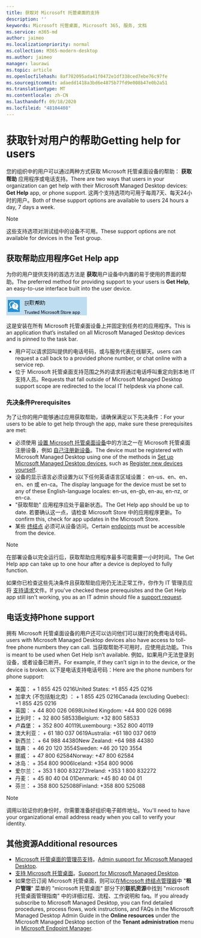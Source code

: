 ```yaml
---
title: 获取对 Microsoft 托管桌面的支持
description: ''
keywords: Microsoft 托管桌面, Microsoft 365, 服务, 文档
ms.service: m365-md
author: jaimeo
ms.localizationpriority: normal
ms.collection: M365-modern-desktop
ms.author: jaimeo
manager: laurawi
ms.topic: article
ms.openlocfilehash: 8af782095ada41f0472e1df338ced7ebe76c97fe
ms.sourcegitcommit: adaedd1418a3bd6e4875b77fd9e008b47e0b2a51
ms.translationtype: MT
ms.contentlocale: zh-CN
ms.lasthandoff: 09/18/2020
ms.locfileid: "48104408"
---
```

# <a name="getting-help-for-users"></a><span data-ttu-id="1894b-103">获取针对用户的帮助</span><span class="sxs-lookup"><span data-stu-id="1894b-103">Getting help for users</span></span>

<span data-ttu-id="1894b-104">您的组织中的用户可以通过两种方式获取 Microsoft 托管桌面设备的帮助： **获取帮助** 应用程序或电话支持。</span><span class="sxs-lookup"><span data-stu-id="1894b-104">There are two ways that users in your organization can get help with their Microsoft Managed Desktop devices: **Get Help** app, or phone support.</span></span> <span data-ttu-id="1894b-105">这两个支持选项均可用于每周7天、每天24小时的用户。</span><span class="sxs-lookup"><span data-stu-id="1894b-105">Both of these support options are available to users 24 hours a day, 7 days a week.</span></span>
 
>[!NOTE]
><span data-ttu-id="1894b-106">这些支持选项对测试组中的设备不可用。</span><span class="sxs-lookup"><span data-stu-id="1894b-106">These support options are not available for devices in the Test group.</span></span>

## <a name="get-help-app"></a><span data-ttu-id="1894b-107">获取帮助应用程序</span><span class="sxs-lookup"><span data-stu-id="1894b-107">Get Help app</span></span>

<span data-ttu-id="1894b-108">为你的用户提供支持的首选方法是 **获取**用户设备中内置的易于使用的界面的帮助。</span><span class="sxs-lookup"><span data-stu-id="1894b-108">The preferred method for providing support to your users is **Get Help**, an easy-to-use interface built into the user device.</span></span>  

![获取帮助应用程序图标](../../media/get-help.png)

<span data-ttu-id="1894b-110">这是安装在所有 Microsoft 托管桌面设备上并固定到任务栏的应用程序。</span><span class="sxs-lookup"><span data-stu-id="1894b-110">This is an application that’s installed on all Microsoft Managed Desktop devices and is pinned to the task bar.</span></span> 

- <span data-ttu-id="1894b-111">用户可以请求回叫提供的电话号码，或与服务代表在线聊天。</span><span class="sxs-lookup"><span data-stu-id="1894b-111">users can request a call back to a provided phone number, or chat online with a service rep.</span></span>
- <span data-ttu-id="1894b-112">位于 Microsoft 托管桌面支持范围之外的请求将通过电话呼叫重定向到本地 IT 支持人员。</span><span class="sxs-lookup"><span data-stu-id="1894b-112">Requests that fall outside of Microsoft Managed Desktop support scope are redirected to the local IT helpdesk via phone call.</span></span>

### <a name="prerequisites"></a><span data-ttu-id="1894b-113">先决条件</span><span class="sxs-lookup"><span data-stu-id="1894b-113">Prerequisites</span></span>
<span data-ttu-id="1894b-114">为了让你的用户能够通过应用获取帮助，请确保满足以下先决条件：</span><span class="sxs-lookup"><span data-stu-id="1894b-114">For your users to be able to get help through the app, make sure these prerequisites are met:</span></span>

- <span data-ttu-id="1894b-115">必须使用 [设置 Microsoft 托管桌面设备](../get-started/set-up-devices.md)中的方法之一在 Microsoft 托管桌面注册设备，例如 [自己注册新设备](../get-started/register-devices-self.md)。</span><span class="sxs-lookup"><span data-stu-id="1894b-115">The device must be registered with Microsoft Managed Desktop using one of the methods in [Set up Microsoft Managed Desktop devices](../get-started/set-up-devices.md), such as [Register new devices yourself](../get-started/register-devices-self.md).</span></span>
- <span data-ttu-id="1894b-116">设备的显示语言必须设置为以下任何英语语言区域设置： en-us、en、en、en、en 或 en-ca。</span><span class="sxs-lookup"><span data-stu-id="1894b-116">The display language for the device must be set to any of these English-language locales: en-us, en-gb, en-au, en-nz, or en-ca.</span></span>
- <span data-ttu-id="1894b-117">"获取帮助" 应用程序应处于最新状态。</span><span class="sxs-lookup"><span data-stu-id="1894b-117">The Get Help app should be up to date.</span></span> <span data-ttu-id="1894b-118">若要确认这一点，请检查 Microsoft Store 中的应用程序更新。</span><span class="sxs-lookup"><span data-stu-id="1894b-118">To confirm this, check for app updates in the Microsoft Store.</span></span>
- <span data-ttu-id="1894b-119">某些 [终结点](../get-ready/network.md#endpoints-allowed-that-are-necessary-for-microsoft-managed-desktop) 必须可从设备访问。</span><span class="sxs-lookup"><span data-stu-id="1894b-119">Certain [endpoints](../get-ready/network.md#endpoints-allowed-that-are-necessary-for-microsoft-managed-desktop) must be accessible from the device.</span></span>

> [!NOTE]
> <span data-ttu-id="1894b-120">在部署设备以完全运行后，获取帮助应用程序最多可能需要一小时时间。</span><span class="sxs-lookup"><span data-stu-id="1894b-120">The Get Help app can take up to one hour after a device is deployed to fully function.</span></span>

<span data-ttu-id="1894b-121">如果你已检查这些先决条件且获取帮助应用仍无法正常工作，你作为 IT 管理员应将 [支持请求](admin-support.md)文件。</span><span class="sxs-lookup"><span data-stu-id="1894b-121">If you've checked these prerequisites and the Get Help app still isn't working, you as an IT admin should file a [support request](admin-support.md).</span></span>

## <a name="phone-support"></a><span data-ttu-id="1894b-122">电话支持</span><span class="sxs-lookup"><span data-stu-id="1894b-122">Phone support</span></span>

<span data-ttu-id="1894b-123">拥有 Microsoft 托管桌面设备的用户还可以访问他们可以拨打的免费电话号码。</span><span class="sxs-lookup"><span data-stu-id="1894b-123">users with Microsoft Managed Desktop devices also have access to toll-free phone numbers they can call.</span></span> <span data-ttu-id="1894b-124">当获取帮助不可用时，应使用此功能。</span><span class="sxs-lookup"><span data-stu-id="1894b-124">This is meant to be used when Get Help isn’t available.</span></span> <span data-ttu-id="1894b-125">例如，如果用户无法登录到设备，或者设备已断开。</span><span class="sxs-lookup"><span data-stu-id="1894b-125">For example, if they can’t sign in to the device, or the device is broken.</span></span> <span data-ttu-id="1894b-126">以下是电话支持电话号码：</span><span class="sxs-lookup"><span data-stu-id="1894b-126">Here are the phone numbers for phone support:</span></span>

- <span data-ttu-id="1894b-127">美国： + 1 855 425 0216</span><span class="sxs-lookup"><span data-stu-id="1894b-127">United States: +1 855 425 0216</span></span>
- <span data-ttu-id="1894b-128">加拿大 (不包括魁北克) ： + 1 855 425 0216</span><span class="sxs-lookup"><span data-stu-id="1894b-128">Canada (excluding Quebec): +1 855 425 0216</span></span>
- <span data-ttu-id="1894b-129">英国： + 44 800 026 0698</span><span class="sxs-lookup"><span data-stu-id="1894b-129">United Kingdom: +44 800 026 0698</span></span>
- <span data-ttu-id="1894b-130">比利时： + 32 800 58533</span><span class="sxs-lookup"><span data-stu-id="1894b-130">Belgium: +32 800 58533</span></span>
- <span data-ttu-id="1894b-131">卢森堡： + 352 800 40119</span><span class="sxs-lookup"><span data-stu-id="1894b-131">Luxembourg: +352 800 40119</span></span>
- <span data-ttu-id="1894b-132">澳大利亚： + 61 180 037 0619</span><span class="sxs-lookup"><span data-stu-id="1894b-132">Australia: +61 180 037 0619</span></span>
- <span data-ttu-id="1894b-133">新西兰： + 64 988 44380</span><span class="sxs-lookup"><span data-stu-id="1894b-133">New Zealand: +64 988 44380</span></span>
- <span data-ttu-id="1894b-134">瑞典： + 46 20 120 3554</span><span class="sxs-lookup"><span data-stu-id="1894b-134">Sweden: +46 20 120 3554</span></span>
- <span data-ttu-id="1894b-135">挪威： + 47 800 62584</span><span class="sxs-lookup"><span data-stu-id="1894b-135">Norway: +47 800 62584</span></span>
- <span data-ttu-id="1894b-136">冰岛： + 354 800 9006</span><span class="sxs-lookup"><span data-stu-id="1894b-136">Iceland: +354 800 9006</span></span>
- <span data-ttu-id="1894b-137">爱尔兰： + 353 1 800 832272</span><span class="sxs-lookup"><span data-stu-id="1894b-137">Ireland: +353 1 800 832272</span></span>
- <span data-ttu-id="1894b-138">丹麦： + 45 80 40 04 01</span><span class="sxs-lookup"><span data-stu-id="1894b-138">Denmark: +45 80 40 04 01</span></span>
- <span data-ttu-id="1894b-139">芬兰： + 358 800 525088</span><span class="sxs-lookup"><span data-stu-id="1894b-139">Finland: +358 800 525088</span></span>

>[!NOTE]
><span data-ttu-id="1894b-140">调用以验证你的身份时，你需要准备好组织电子邮件地址。</span><span class="sxs-lookup"><span data-stu-id="1894b-140">You'll need to have your organizational email address ready when you call to verify your identity.</span></span> 

## <a name="additional-resources"></a><span data-ttu-id="1894b-141">其他资源</span><span class="sxs-lookup"><span data-stu-id="1894b-141">Additional resources</span></span>
- <span data-ttu-id="1894b-142">[Microsoft 托管桌面的管理员支持](admin-support.md)。</span><span class="sxs-lookup"><span data-stu-id="1894b-142">[Admin support for Microsoft Managed Desktop](admin-support.md).</span></span> 
- <span data-ttu-id="1894b-143">[支持 Microsoft 托管桌面](../service-description/support.md)。</span><span class="sxs-lookup"><span data-stu-id="1894b-143">[Support for Microsoft Managed Desktop](../service-description/support.md).</span></span>
- <span data-ttu-id="1894b-144">如果您已订阅 Microsoft 托管桌面，则可以在[Microsoft 终结点管理器](https://endpoint.microsoft.com/)中 "**租户管理**" 菜单的 "microsoft 托管桌面" 部分下的**联机资源**中找到 "microsoft 托管桌面管理指南" 中的详细过程、流程、工作说明和 faq。</span><span class="sxs-lookup"><span data-stu-id="1894b-144">If you already subscribe to Microsoft Managed Desktop, you can find detailed procedures, process flows, work instructions, and FAQs in the Microsoft Managed Desktop Admin Guide in the **Online resources** under the Microsoft Managed Desktop section of the **Tenant administration** menu in [Microsoft Endpoint Manager](https://endpoint.microsoft.com/).</span></span>
